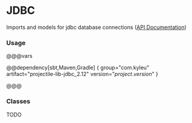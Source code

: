# JDBC

Imports and models for jdbc database connections ([API Documentation](../api/projectile-lib-jdbc/com/kyleu/projectile/index.html))

### Usage

@@@vars

@@dependency[sbt,Maven,Gradle] {
  group="com.kyleu"
  artifact="projectile-lib-jdbc_2.12"
  version="$project.version$"
}

@@@

### Classes

TODO
